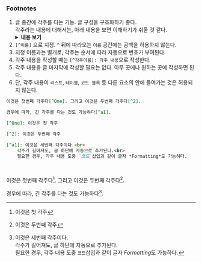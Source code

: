 <h3 id="title">Footnotes</h3>

1. 글 중간에 각주를 다는 기능. 글 구성을 구조화하기 좋다.<br>
    각주라는 내용에 대해서는, 아래 내용을 보면 이해하기가 쉬울 것 같다.<br>
    <details>
        <summary style="font-Weight:bold">내용 보기</summary>
        <p>
            <br>주(註) 또는 각주(영어: footnote 또는 annotation 등)는 본문에 대하는 참조 문헌이나 본문의 낱말, 문장 등의 뜻을 알기 쉽게 풀이하는 덧붙이는 글이다. 주는 매우 길어 본문에 기입하기 부적당하거나 본문 내용에 끼워 넣었을 때 문맥의 흐름이 방해되는 경우에 사용되며, 기술하는 내용의 출처를 밝히거나 해당 용어나 내용을 보충 설명하는 데에 사용한다.<br><br>각주는 논문을 쓸 때 본문의 어떤 부분의 뜻을 보충하거나 논문 본문의 아래쪽에 따로 단 주석을 말한다. 각주는 본문에서 숫자 또는 기호로 식별하며, 연구 논문에서 일반적으로 각주를 추가하여 본문에서 서술한 사실이나 인용문의 출처를 인용하는 데 사용된다. 각주에는 콘텐츠 각주와 저자권 허가 각주 두가지가 있다. 콘텐츠 각주는 본문의 정보를 보충 설명하여 단순화하고 복잡하고 관련성이 없는 정보는 포함하지 않아야 한다. 저작권 허가 각주는 긴 인용문, 연구 규모와 테스트 아이템, 개조된 표와 표의 출처를 제공한다. 각주를 사용할 경우 일반적으로 작성자, 연도 및 책의 제목, 전체 페이지 번호를 포함한 전체 인용정보를 추가해야 한다.<br><br>출처 : <a href="https://ko.wikipedia.org/wiki/%EA%B0%81%EC%A3%BC" target="blank">위키백과</a><br><br>
        </p>
    </deatils>
2. `[^이름]` 으로 지정. `^` 뒤에 따라오는 `이름` 공간에는 공백을 허용하지 않는다.
3. 지정 이름과는 별개로, 각주는 순서에 따라 자동으로 번호가 부여된다.
4. 각주 내용을 작성할 때는 `[^각주이름]: 각주 내용`으로 작성한다.
5. 각주 내용을 글 마지막에 작성할 필요는 없다. 아무 곳에나 원하는 곳에 작성하면 된다.
6. 단, 각주 내용이 `리스트`, `테이블`, `코드 블록` 등 다른 요소의 안에 들어가는 것은 허용되지 않는다.

```md
이것은 첫번째 각주다[^One]. 그리고 이것은 두번째 각주다[^2].

경우에 따라, 긴 각주를 다는 것도 가능하다[^a1].

[^One]: 이것은 첫 각주

[^2]: 이것은 두번째 각주

[^a1]: 이것은 세번째 각주이다.<br>
    각주가 길어져도, 글 하단에 자동으로 추가된다.<br>
    필요한 경우, 각주 내용 도중 `코드`삽입과 같이 글자 *Formatting*도 가능하다.
```
<br>

이것은 첫번째 각주다[^One]. 그리고 이것은 두번째 각주다[^2].

경우에 따라, 긴 각주를 다는 것도 가능하다[^a1].

[^One]: 이것은 첫 각주

[^2]: 이것은 두번째 각주

[^a1]: 이것은 세번째 각주이다.<br>
    각주가 길어져도, 글 하단에 자동으로 추가된다.<br>
    필요한 경우, 각주 내용 도중 `코드`삽입과 같이 글자 *Formatting*도 가능하다.